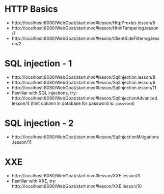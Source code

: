 # HTTP Basics

- http://localhost:8080/WebGoat/start.mvc#lesson/HttpProxies.lesson/5
- http://localhost:8080/WebGoat/start.mvc#lesson/HtmlTampering.lesson/1
- http://localhost:8080/WebGoat/start.mvc#lesson/ClientSideFiltering.lesson/2

# SQL injection - 1

- http://localhost:8080/WebGoat/start.mvc#lesson/SqlInjection.lesson/8
- http://localhost:8080/WebGoat/start.mvc#lesson/SqlInjection.lesson/9
- http://localhost:8080/WebGoat/start.mvc#lesson/SqlInjection.lesson/11
- Familiar with SQL injections, try: http://localhost:8080/WebGoat/start.mvc#lesson/SqlInjectionAdvanced.lesson/4
  (hint column in database for password is: `password`)

# SQL injection - 2

- http://localhost:8080/WebGoat/start.mvc#lesson/SqlInjectionMitigations.lesson/11

# XXE

- http://localhost:8080/WebGoat/start.mvc#lesson/XXE.lesson/3
- Familiar with XXE, try: http://localhost:8080/WebGoat/start.mvc#lesson/XXE.lesson/10
